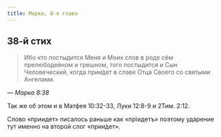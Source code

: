 ```yaml
---
title: Марка, 8-я глава
---
```


## 38-й стих

> Ибо кто постыдится Меня и Моих слов в роде сём прелюбодейном и грешном,
> того постыдится и Сын Человеческий, когда прии́дет в славе Отца Своего со святыми Ангелами.

— <cite>Марка&nbsp;8:38</cite>

Так же об этом и в Матфея 10:32-33, Луки 12:8-9 и 2Тим. 2:12.

Слово «приидет» писалось раньше как «прїидетъ» поэтому ударение тут именно на второй слог «прии́дет».
